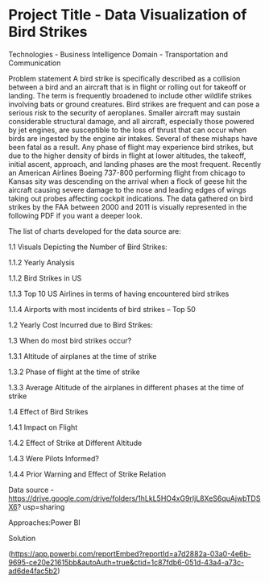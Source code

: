 #  Project Title - Data Visualization of Bird Strikes
   Technologies - Business Intelligence
   Domain       - Transportation and Communication

Problem statement
A bird strike is specifically described as a collision between a bird and an aircraft that is in flight or rolling out for takeoff or landing. The term is frequently broadened to include other wildlife strikes involving bats or ground creatures. Bird strikes are frequent and can pose a serious risk to the security of aeroplanes. Smaller aircraft may sustain considerable structural damage, and all aircraft, especially those powered by jet engines, are susceptible to the loss of thrust that can occur when birds are ingested by the engine air intakes. Several of these mishaps have been fatal as a result.
Any phase of flight may experience bird strikes, but due to the higher density of birds in flight at lower altitudes, the takeoff, initial ascent, approach, and landing phases are the most frequent. Recently an American Airlines Boeing 737-800 performing flight from chicago to Kansas sity was descending on the arrival when a flock of geese hit the aircraft causing severe damage to the nose and leading edges of wings taking out probes affecting cockpit indications. The data gathered on bird strikes by the FAA between 2000 and 2011 is visually represented in the following PDF if you want a deeper look.

The list of charts developed for the data source are:

1.1 Visuals Depicting the Number of Bird Strikes:

1.1.2 Yearly Analysis

1.1.2 Bird Strikes in US

1.1.3 Top 10 US Airlines in terms of having encountered bird strikes

1.1.4 Airports with most incidents of bird strikes – Top 50

1.2 Yearly Cost Incurred due to Bird Strikes:

1.3 When do most bird strikes occur?

1.3.1 Altitude of airplanes at the time of strike

1.3.2 Phase of flight at the time of strike

1.3.3 Average Altitude of the airplanes in different phases at the time of strike

1.4 Effect of Bird Strikes

1.4.1 Impact on Flight

1.4.2 Effect of Strike at Different Altitude

1.4.3 Were Pilots Informed?

1.4.4 Prior Warning and Effect of Strike Relation

Data source - 
https://drive.google.com/drive/folders/1hLkL5HO4xG9rIjL8XeS6quAjwbTDSX6?
usp=sharing

Approaches:Power BI

Solution

(https://app.powerbi.com/reportEmbed?reportId=a7d2882a-03a0-4e6b-9695-ce20e21615bb&autoAuth=true&ctid=1c87fdb6-051d-43a4-a73c-ad6de4fac5b2)
